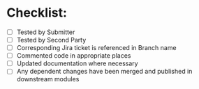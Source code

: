 # Checklist:

- [ ] Tested by Submitter
- [ ] Tested by Second Party
- [ ] Corresponding Jira ticket is referenced in Branch name
- [ ] Commented code in appropriate places
- [ ] Updated documentation where necessary
- [ ] Any dependent changes have been merged and published in downstream modules
